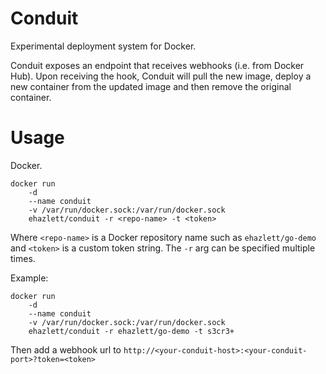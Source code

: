 # Conduit
Experimental deployment system for Docker.

Conduit exposes an endpoint that receives webhooks (i.e. from Docker Hub).  Upon receiving the hook, Conduit will pull the new image, deploy a new container from the updated image and then remove the original container. 

# Usage
Docker.

```
docker run
    -d
    --name conduit
    -v /var/run/docker.sock:/var/run/docker.sock
    ehazlett/conduit -r <repo-name> -t <token>
```

Where `<repo-name>` is a Docker repository name such as `ehazlett/go-demo` and `<token>` is a custom token string.  The `-r` arg can be specified multiple times.

Example:

```
docker run
    -d
    --name conduit
    -v /var/run/docker.sock:/var/run/docker.sock
    ehazlett/conduit -r ehazlett/go-demo -t s3cr3+
```
Then add a webhook url to `http://<your-conduit-host>:<your-conduit-port>?token=<token>`

